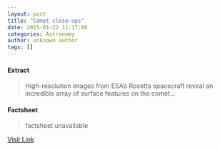```yaml
---
layout: post
title: "Comet close-ups"
date: 2015-01-22 11:17:00
categories: Astronomy
author: unknown author
tags: []
---
```



#### Extract
>High-resolution images from ESA’s Rosetta spacecraft reveal an incredible array of surface features on the comet...

#### Factsheet
>factsheet unavailable

[Visit Link](http://www.esa.int/Our_Activities/Space_Science/Rosetta/Highlights/Comet_close-ups)


